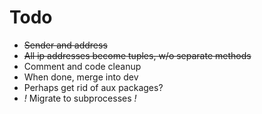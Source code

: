 # Todo
* ~~Sender and address~~
* ~~All ip addresses become tuples, w/o separate methods~~
* Comment and code cleanup
* When done, merge into dev
* Perhaps get rid of aux packages?
* *!* Migrate to subprocesses *!*